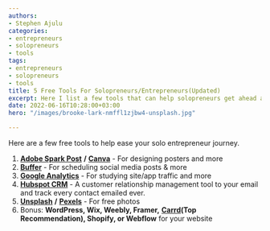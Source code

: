 ```yaml
---
authors:
- Stephen Ajulu
categories:
- entrepreneurs
- solopreneurs
- tools
tags:
- entrepreneurs
- solopreneurs
- tools
title: 5 Free Tools For Solopreneurs/Entrepreneurs(Updated)
excerpt: Here I list a few tools that can help solopreneurs get ahead and save time.
date: 2022-06-16T10:28:00+03:00
hero: "/images/brooke-lark-nmffl1zjbw4-unsplash.jpg"

---
```

Here are a few free tools to help ease your solo entrepreneur journey.

1. [**Adobe Spark Post**](https://spark.adobe.com/) **/** [**Canva**](https://partner.canva.com/2r3dPO) - For designing posters and more
2. [**Buffer**](https://www.google.com/url?sa=t&rct=j&q=&esrc=s&source=web&cd=&cad=rja&uact=8&ved=2ahUKEwjUxcDm_4LzAhV5BWMBHXGMAiMQFnoECBcQAw&url=https%3A%2F%2Fbuffer.com%2F&usg=AOvVaw2mG4Ko83xHqqxn56We3HsR) - For scheduling social media posts & more
3. [**Google Analytics**](https://www.google.com/url?sa=t&rct=j&q=&esrc=s&source=web&cd=&cad=rja&uact=8&ved=2ahUKEwiVsIuAgIPzAhVN8BQKHTjpCAEQFnoECAwQAw&url=https%3A%2F%2Fanalytics.google.com%2F&usg=AOvVaw1Jx9i6a4S_nl7I67YnB98r)  - For studying site/app traffic and more
4. [**Hubspot CRM**](https://www.hubspot.com/products/crm) - A customer relationship management tool to your email and track every contact emailed ever.
5. [**Unsplash**](https://unsplash.com/) **/** [**Pexels**](https://www.pexels.com/) - For free photos
6. Bonus: **WordPress, Wix, Weebly, Framer,** [**Carrd**](https://try.carrd.co/fxxsbw29)**(Top Recommendation), Shopify, or Webflow** for your website